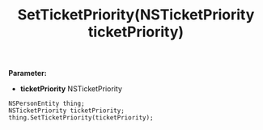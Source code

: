 ﻿---
uid: crmscript_ref_NSPersonEntity_SetTicketPriority
title: SetTicketPriority(NSTicketPriority ticketPriority)
intellisense: NSPersonEntity.SetTicketPriority
keywords: NSPersonEntity, GetTicketPriority
so.topic: reference
---



**Parameter:** 
 - **ticketPriority** NSTicketPriority

```crmscript
NSPersonEntity thing;
NSTicketPriority ticketPriority;
thing.SetTicketPriority(ticketPriority);
```

